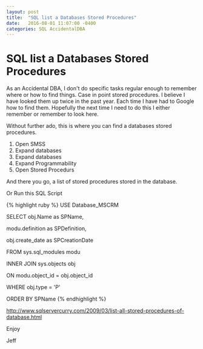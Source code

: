 ```yaml
---
layout: post
title:  "SQL list a Databases Stored Procedures"
date:   2016-08-01 11:07:00 -0400
categories: SQL AccidentalDBA
---
```

# SQL list a Databases Stored Procedures # 

As an Accidental DBA, I don't do specific tasks regular enough to remember where or how to find things.  Case in point stored procedures.  I believe I have looked them up twice in the past year.  Each time I have had to Google how to find them.  Hopefully the next time I need to do this I either remember or remember to look here.

Without further ado, this is where you can find a databases stored procedures.

1. Open SMSS
2. Expand databases
3. Expand databases
4. Expand Programmability
5. Open Stored Procedurs

And there you go, a list of stored procedures stored in the database.

Or Run this SQL Script

{% highlight ruby %} 
USE Database_MSCRM

SELECT obj.Name as SPName, 

modu.definition as SPDefinition, 

obj.create_date as SPCreationDate

FROM sys.sql_modules modu 

INNER JOIN sys.objects obj 

ON modu.object_id = obj.object_id 

WHERE obj.type = 'P' 

ORDER BY SPName
{% endhighlight %}  



http://www.sqlservercurry.com/2009/03/list-all-stored-procedures-of-database.html

Enjoy

Jeff
